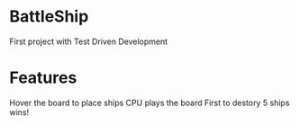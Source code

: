 # BattleShip

First project with Test Driven Development

# Features
Hover the board to place ships
CPU plays the board
First to destory 5 ships wins!
